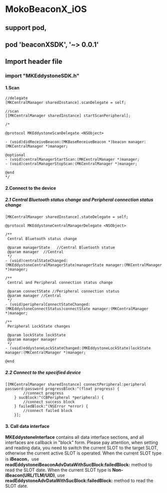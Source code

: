 # MokoBeaconX_iOS
 
## support pod,
## pod 'beaconXSDK', '~> 0.0.1'
## Import header file

### import "MKEddystoneSDK.h"
#### 1.Scan

```
//delegate
[MKCentralManager sharedInstance].scanDelegate = self;

//scan
[[MKCentralManager sharedInstance] startScanPeripheral];

/*

@protocol MKEddystoneScanDelegate <NSObject>

- (void)didReceiveBeacon:(MKBaseReceiveBeacon *)beacon manager:(MKCentralManager *)manager;

@optional
- (void)centralManagerStartScan:(MKCentralManager *)manager;
- (void)centralManagerStopScan:(MKCentralManager *)manager;

@end
*/

```

#### 2.Connect to the device
 
##### 2.1  Central Bluetooth status change and Peripheral connection status change
```
[MKCentralManager sharedInstance].stateDelegate = self;

@protocol MKEddystoneCentralManagerDelegate <NSObject>

/**
 Central Bluetooth status change
 
 @param managerState   //Central Bluetooth statue
 @param manager  //Central
 */
- (void)centralStateChanged:(MKEddystoneCentralManagerState)managerState manager:(MKCentralManager *)manager;

/**
 Central and Peripheral connection status change
 
 @param connectState //Peripheral connection status
 @param manager //Central
 */
- (void)peripheralConnectStateChanged:(MKEddystoneConnectStatus)connectState manager:(MKCentralManager *)manager;

/**
 Peripheral LockState changes

 @param lockState lockState
 @param manager manager
 */
- (void)eddystoneLockStateChanged:(MKEddystoneLockState)lockState manager:(MKCentralManager *)manager;

@end
```

##### 2.2 Connect to the specified device

```
[[MKCentralManager sharedInstance] connectPeripheral:peripheral password:password progressBlock:^(float progress) {
        //connect progress
    } sucBlock:^(CBPeripheral *peripheral) {
        //connect success block
    } failedBlock:^(NSError *error) {
        //connect failed block
    }];
```

#### 3. Call data interface
 
**MKEddystoneInterface** contains all data interface sections, and all interfaces are callback in "block" form. Please pay attention, when setting and reading data, you need to switch the current SLOT to the target SLOT, otherwise the current active SLOT is operated. When the current SLOT type is **iBeacon**，use **readEddystoneiBeaconAdvDataWithSucBlock:failedBlock:** method to read the SLOT date. When the current SLOT type is **Non-iBeacon(URL/TLM/UID)**, use **readEddystoneAdvDataWithSucBlock:failedBlock:** method to read the SLOT date.



